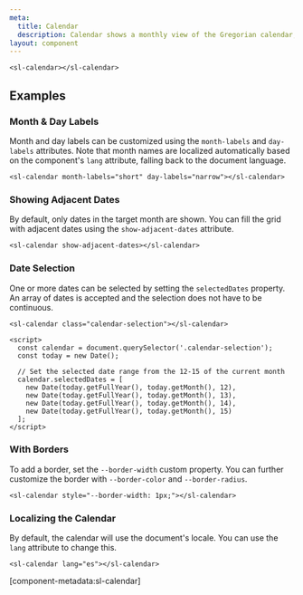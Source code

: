 ```yaml
---
meta:
  title: Calendar
  description: Calendar shows a monthly view of the Gregorian calendar, optionally allowing users to interact with dates.
layout: component
---
```


```html:preview
<sl-calendar></sl-calendar>
```

## Examples

### Month & Day Labels

Month and day labels can be customized using the `month-labels` and `day-labels` attributes. Note that month names are localized automatically based on the component's `lang` attribute, falling back to the document language.

```html:preview
<sl-calendar month-labels="short" day-labels="narrow"></sl-calendar>
```

### Showing Adjacent Dates

By default, only dates in the target month are shown. You can fill the grid with adjacent dates using the `show-adjacent-dates` attribute.

```html:preview
<sl-calendar show-adjacent-dates></sl-calendar>
```

### Date Selection

One or more dates can be selected by setting the `selectedDates` property. An array of dates is accepted and the selection does not have to be continuous.

```html:preview
<sl-calendar class="calendar-selection"></sl-calendar>

<script>
  const calendar = document.querySelector('.calendar-selection');
  const today = new Date();

  // Set the selected date range from the 12-15 of the current month
  calendar.selectedDates = [
    new Date(today.getFullYear(), today.getMonth(), 12),
    new Date(today.getFullYear(), today.getMonth(), 13),
    new Date(today.getFullYear(), today.getMonth(), 14),
    new Date(today.getFullYear(), today.getMonth(), 15)
  ];
</script>
```

### With Borders

To add a border, set the `--border-width` custom property. You can further customize the border with `--border-color` and `--border-radius`.

```html:preview
<sl-calendar style="--border-width: 1px;"></sl-calendar>
```

### Localizing the Calendar

By default, the calendar will use the document's locale. You can use the `lang` attribute to change this.

```html:preview
<sl-calendar lang="es"></sl-calendar>
```

[component-metadata:sl-calendar]
